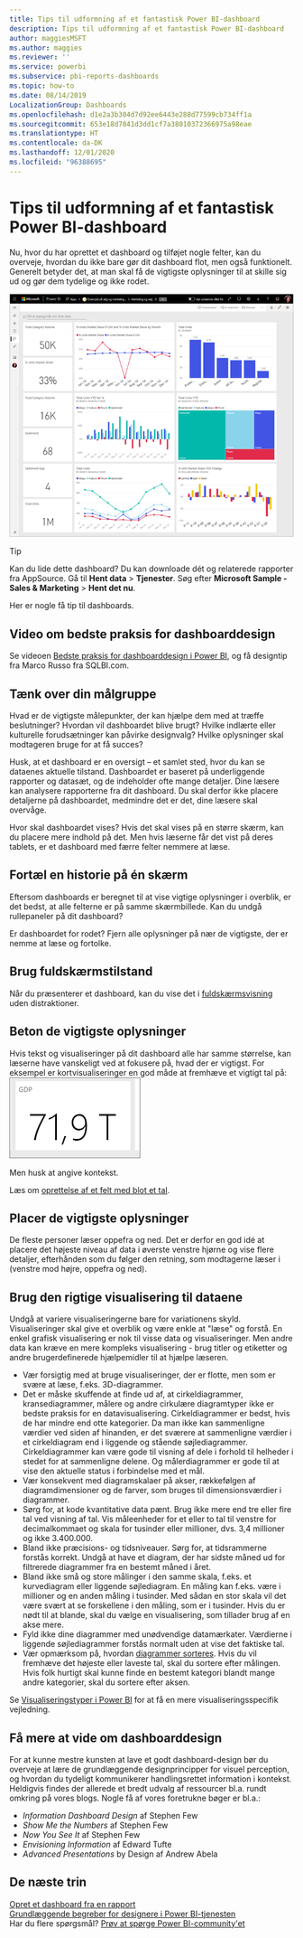 ```yaml
---
title: Tips til udformning af et fantastisk Power BI-dashboard
description: Tips til udformning af et fantastisk Power BI-dashboard
author: maggiesMSFT
ms.author: maggies
ms.reviewer: ''
ms.service: powerbi
ms.subservice: pbi-reports-dashboards
ms.topic: how-to
ms.date: 08/14/2019
LocalizationGroup: Dashboards
ms.openlocfilehash: d1e2a3b304d7d92ee6443e288d77599cb734ff1a
ms.sourcegitcommit: 653e18d7041d3dd1cf7a38010372366975a98eae
ms.translationtype: HT
ms.contentlocale: da-DK
ms.lasthandoff: 12/01/2020
ms.locfileid: "96388695"
---
```

# <a name="tips-for-designing-a-great-power-bi-dashboard"></a>Tips til udformning af et fantastisk Power BI-dashboard
Nu, hvor du har oprettet et dashboard og tilføjet nogle felter, kan du overveje, hvordan du ikke bare gør dit dashboard flot, men også funktionelt. Generelt betyder det, at man skal få de vigtigste oplysninger til at skille sig ud og gør dem tydelige og ikke rodet.

![Dashboard med eksempel på marketing og salg](media/service-dashboards-design-tips/power-bi-marketing-sample-dashboard.png)

> [!TIP]
> Kan du lide dette dashboard? Du kan downloade dét og relaterede rapporter fra AppSource. Gå til **Hent data** > **Tjenester**. Søg efter **Microsoft Sample - Sales & Marketing** > **Hent det nu**.

Her er nogle få tip til dashboards.

## <a name="dashboard-design-best-practices-video"></a>Video om bedste praksis for dashboarddesign

Se videoen [Bedste praksis for dashboarddesign i Power BI](https://www.youtube.com/watch?v=-tdkUYrzrio), og få designtip fra Marco Russo fra SQLBI.com.

## <a name="consider-your-audience"></a>Tænk over din målgruppe
Hvad er de vigtigste målepunkter, der kan hjælpe dem med at træffe beslutninger? Hvordan vil dashboardet blive brugt? Hvilke indlærte eller kulturelle forudsætninger kan påvirke designvalg? Hvilke oplysninger skal modtageren bruge for at få succes?

Husk, at et dashboard er en oversigt – et samlet sted, hvor du kan se dataenes aktuelle tilstand. Dashboardet er baseret på underliggende rapporter og datasæt, og de indeholder ofte mange detaljer. Dine læsere kan analysere rapporterne fra dit dashboard. Du skal derfor ikke placere detaljerne på dashboardet, medmindre det er det, dine læsere skal overvåge.

Hvor skal dashboardet vises? Hvis det skal vises på en større skærm, kan du placere mere indhold på det. Men hvis læserne får det vist på deres tablets, er et dashboard med færre felter nemmere at læse.

## <a name="tell-a-story-on-one-screen"></a>Fortæl en historie på én skærm
Eftersom dashboards er beregnet til at vise vigtige oplysninger i overblik, er det bedst, at alle felterne er på samme skærmbillede. Kan du undgå rullepaneler på dit dashboard?

Er dashboardet for rodet?  Fjern alle oplysninger på nær de vigtigste, der er nemme at læse og fortolke.

## <a name="make-use-of-full-screen-mode"></a>Brug fuldskærmstilstand
Når du præsenterer et dashboard, kan du vise det i [fuldskærmsvisning](../consumer/end-user-focus.md) uden distraktioner.

## <a name="accent-the-most-important-information"></a>Beton de vigtigste oplysninger
Hvis tekst og visualiseringer på dit dashboard alle har samme størrelse, kan læserne have vanskeligt ved at fokusere på, hvad der er vigtigst. For eksempel er kortvisualiseringer en god måde at fremhæve et vigtigt tal på:  
![Kortvisualisering](media/service-dashboards-design-tips/pbi_card.png)

Men husk at angive kontekst.  

Læs om [oprettelse af et felt med blot et tal](../visuals/power-bi-visualization-card.md).

## <a name="place-the-most-important-information"></a>Placer de vigtigste oplysninger
De fleste personer læser oppefra og ned. Det er derfor en god idé at placere det højeste niveau af data i øverste venstre hjørne og vise flere detaljer, efterhånden som du følger den retning, som modtagerne læser i (venstre mod højre, oppefra og ned).

## <a name="use-the-right-visualization-for-the-data"></a>Brug den rigtige visualisering til dataene
Undgå at variere visualiseringerne bare for variationens skyld.  Visualiseringer skal give et overblik og være enkle at "læse" og forstå.  En enkel grafisk visualisering er nok til visse data og visualiseringer. Men andre data kan kræve en mere kompleks visualisering - brug titler og etiketter og andre brugerdefinerede hjælpemidler til at hjælpe læseren.  

* Vær forsigtig med at bruge visualiseringer, der er flotte, men som er svære at læse, f.eks. 3D-diagrammer. 
* Det er måske skuffende at finde ud af, at cirkeldiagrammer, kransediagrammer, målere og andre cirkulære diagramtyper ikke er bedste praksis for en datavisualisering. Cirkeldiagrammer er bedst, hvis de har mindre end otte kategorier. Da man ikke kan sammenligne værdier ved siden af hinanden, er det sværere at sammenligne værdier i et cirkeldiagram end i liggende og stående søjlediagrammer. Cirkeldiagrammer kan være gode til visning af dele i forhold til helheder i stedet for at sammenligne delene. Og målerdiagrammer er gode til at vise den aktuelle status i forbindelse med et mål.
* Vær konsekvent med diagramskalaer på akser, rækkefølgen af diagramdimensioner og de farver, som bruges til dimensionsværdier i diagrammer.
* Sørg for, at kode kvantitative data pænt. Brug ikke mere end tre eller fire tal ved visning af tal. Vis måleenheder for et eller to tal til venstre for decimalkommaet og skala for tusinder eller millioner, dvs. 3,4 millioner og ikke 3.400.000.
* Bland ikke præcisions- og tidsniveauer. Sørg for, at tidsrammerne forstås korrekt. Undgå at have et diagram, der har sidste måned ud for filtrerede diagrammer fra en bestemt måned i året.
* Bland ikke små og store målinger i den samme skala, f.eks. et kurvediagram eller liggende søjlediagram. En måling kan f.eks. være i millioner og en anden måling i tusinder. Med sådan en stor skala vil det være svært at se forskellene i den måling, som er i tusinder. Hvis du er nødt til at blande, skal du vælge en visualisering, som tillader brug af en akse mere.
* Fyld ikke dine diagrammer med unødvendige datamærkater. Værdierne i liggende søjlediagrammer forstås normalt uden at vise det faktiske tal.
* Vær opmærksom på, hvordan [diagrammer sorteres](../consumer/end-user-change-sort.md). Hvis du vil fremhæve det højeste eller laveste tal, skal du sortere efter målingen. Hvis folk hurtigt skal kunne finde en bestemt kategori blandt mange andre kategorier, skal du sortere efter aksen.  

Se [Visualiseringstyper i Power BI](../visuals/power-bi-visualization-types-for-reports-and-q-and-a.md) for at få en mere visualiseringsspecifik vejledning.  

## <a name="learn-more-about-dashboard-design"></a>Få mere at vide om dashboarddesign
For at kunne mestre kunsten at lave et godt dashboard-design bør du overveje at lære de grundlæggende designprincipper for visuel perception, og hvordan du tydeligt kommunikerer handlingsrettet information i kontekst. Heldigvis findes der allerede et bredt udvalg af ressourcer bl.a. rundt omkring på vores blogs. Nogle få af vores foretrukne bøger er bl.a.:

* *Information Dashboard Design* af Stephen Few  
* *Show Me the Numbers* af Stephen Few  
* *Now You See It* af Stephen Few  
* *Envisioning Information* af Edward Tufte  
* *Advanced Presentations* by Design af Andrew Abela   

## <a name="next-steps"></a>De næste trin
[Opret et dashboard fra en rapport](service-dashboard-create.md)  
[Grundlæggende begreber for designere i Power BI-tjenesten](../fundamentals/service-basic-concepts.md)  
Har du flere spørgsmål? [Prøv at spørge Power BI-community'et](https://community.powerbi.com/)
